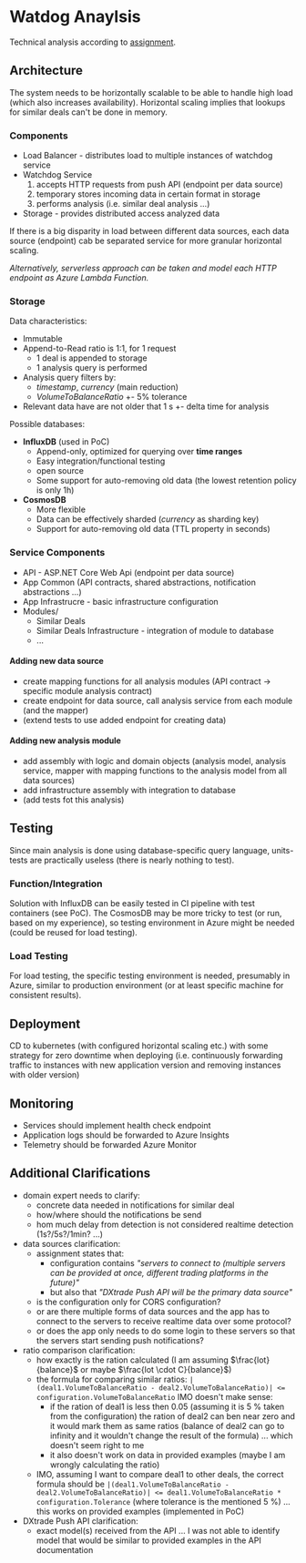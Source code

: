 # Watdog Anaylsis
Technical analysis according to [assignment](assignment.md).

## Architecture
The system needs to be horizontally scalable to be able to handle  high load (which also increases availability). Horizontal scaling implies that lookups for similar deals can't be done in memory.

### Components
- Load Balancer - distributes load to multiple instances of watchdog service
- Watchdog Service
  1) accepts HTTP requests from push API (endpoint per data source)
  2) temporary stores incoming data in certain format in storage
  3) performs analysis (i.e. similar deal analysis ...)
- Storage - provides distributed access analyzed data

If there is a big disparity in load between different data sources, each data source (endpoint) cab be separated service for more granular horizontal scaling.

*Alternatively, serverless approach can be taken and model each HTTP endpoint as Azure Lambda Function.*

### Storage

Data characteristics:
- Immutable
- Append-to-Read ratio is 1:1, for 1 request
  - 1 deal is appended to storage
  - 1 analysis query is performed
- Analysis query filters by:
  - *timestamp*, *currency* (main reduction)
  - *VolumeToBalanceRatio* +- 5% tolerance
- Relevant data have are not older that 1 s +- delta time for analysis

Possible databases:
- **InfluxDB** (used in PoC)
  - Append-only, optimized for querying over **time ranges**
  - Easy integration/functional testing
  - open source
  - Some support for auto-removing old data (the lowest retention policy is only 1h)
- **CosmosDB**
  - More flexible
  - Data can be effectively sharded (*currency* as sharding key)
  - Support for auto-removing old data (TTL property in seconds)

### Service Components
- API - ASP.NET Core Web Api (endpoint per data source)
- App Common (API contracts, shared abstractions, notification abstractions ...)
- App Infrastrucre  - basic infrastructure configuration
- Modules/
  - Similar Deals
  - Similar Deals Infrastructure - integration of module to database
  - ...

#### Adding new data source
- create mapping functions for all analysis modules (API contract -> specific module analysis contract)
- create endpoint for data source, call analysis service from each module (and the mapper) 
- (extend tests to use added endpoint for creating data)

#### Adding new analysis module
- add assembly with logic and domain objects (analysis model, analysis service, mapper with mapping functions to the analysis model from all data sources)
- add infrastructure assembly with integration to database
- (add tests fot this analysis)

## Testing
Since main analysis is done using database-specific query language, units-tests are practically useless (there is nearly nothing to test).

### Function/Integration
Solution with InfluxDB can be easily tested in CI pipeline with test containers (see PoC). The CosmosDB may be more tricky to test (or run, based on my experience), so testing environment in Azure might be needed (could be reused for load testing).

### Load Testing
For load testing, the specific testing environment is needed, presumably in Azure, similar to production environment (or at least specific machine for consistent results).

## Deployment
CD to kubernetes (with configured horizontal scaling etc.) with some strategy for zero downtime when deploying (i.e. continuously forwarding traffic to instances with new application version and removing instances with older version)

## Monitoring
- Services should implement health check endpoint
- Application logs should be forwarded to Azure Insights
- Telemetry should be forwarded Azure Monitor

## Additional Clarifications
- domain expert needs to clarify:
  - concrete data needed in notifications for similar deal
  - how/where should the notifications be send
  - hom much delay from detection is not considered realtime detection (1s?/5s?/1min? ...)
- data sources clarification:
  - assignment states that:
    - configuration contains *"servers to connect to (multiple servers can be provided at once, different trading platforms in the future)"*
	- but also that *"DXtrade Push API will be the primary data source"*
  - is the configuration only for CORS configuration?
  - or are there multiple forms of data sources and the app has to connect to the servers to receive realtime data over some protocol?
  - or does the app only needs to do some login to these servers so that the servers start sending push notifications?
- ratio comparison clarification:
  - how exactly is the ration calculated (I am assuming $\frac{lot}{balance}$ or maybe $\frac{lot \cdot C}{balance}$)
  - the formula for comparing similar ratios:
   `|(deal1.VolumeToBalanceRatio - deal2.VolumeToBalanceRatio)| <= configuration.VolumeToBalanceRatio` IMO doesn't make sense:
    - if the ration of deal1 is less then 0.05 (assuming it is 5 % taken from the configuration) the ration of deal2 can ben near zero and it would mark them as same ratios (balance of deal2 can go to infinity and it wouldn't change the result of the formula) ... which doesn't seem right to me
    - it also doesn't work on data in provided examples (maybe I am wrongly calculating the ratio)
  - IMO, assuming I want to compare deal1 to other deals, the correct formula should be `|(deal1.VolumeToBalanceRatio - deal2.VolumeToBalanceRatio)| <= deal1.VolumeToBalanceRatio * configuration.Tolerance` (where tolerance is the mentioned 5 %) ... this works on provided examples (implemented in PoC)
- DXtrade Push API clarification:
  - exact model(s) received from the API ... I was not able to identify model that would be similar to provided examples in the API documentation
